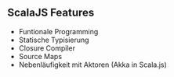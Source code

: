 ##  ScalaJS Features

- Funtionale Programming
- Statische Typisierung
- Closure Compiler 
- Source Maps 
- Nebenläufigkeit mit Aktoren (Akka in Scala.js)